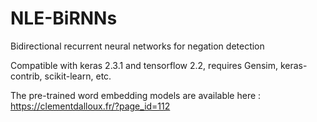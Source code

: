 # NLE-BiRNNs
Bidirectional recurrent neural networks for negation detection

Compatible with keras 2.3.1 and tensorflow 2.2, requires Gensim, keras-contrib, scikit-learn, etc.

The pre-trained word embedding models are available here : https://clementdalloux.fr/?page_id=112
